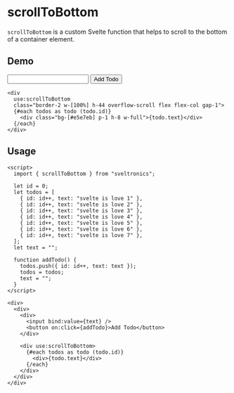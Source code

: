 # scrollToBottom

`scrollToBottom` is a custom Svelte function that helps to scroll to the bottom of a container element.

## Demo

<script>
  import { scrollToBottom } from "sveltronics";


  let id = 0;
  let todos = [
    { id: id++, text: "svelte is love 1" },
    { id: id++, text: "svelte is love 2" },
    { id: id++, text: "svelte is love 3" },
    { id: id++, text: "svelte is love 4" },
    { id: id++, text: "svelte is love 5" },
    { id: id++, text: "svelte is love 6" },
    { id: id++, text: "svelte is love 7" },
  ];
  let text = "";

  function addTodo() {
    todos.push({ id: id++, text: text });
    todos = todos;
    text = "";
  }
</script>

<div class="flex justify-center">
  <div class="flex mt-16 flex-col items-center w-80 gap-6">
    <div>
      <input
        class="border-2 p-1 rounded border-[#f0f] focus:outline-none"
        bind:value={text}
      />
      <button
        class="border-2 p-2 bg-[#f0f] text-white rounded "
        on:click={addTodo}>Add Todo</button
      >
    </div>

    <div 
      use:scrollToBottom
      class="border-2 w-[100%] h-44 overflow-scroll flex flex-col gap-1">
      {#each todos as todo (todo.id)}
        <div class="bg-[#e5e7eb] p-1 h-8 w-full">{todo.text}</div>
      {/each}
    </div>
  </div>
</div>


## Usage

```svelte
<script>
  import { scrollToBottom } from "sveltronics";

  let id = 0;
  let todos = [
    { id: id++, text: "svelte is love 1" },
    { id: id++, text: "svelte is love 2" },
    { id: id++, text: "svelte is love 3" },
    { id: id++, text: "svelte is love 4" },
    { id: id++, text: "svelte is love 5" },
    { id: id++, text: "svelte is love 6" },
    { id: id++, text: "svelte is love 7" },
  ];
  let text = "";

  function addTodo() {
    todos.push({ id: id++, text: text });
    todos = todos;
    text = "";
  }
</script>

<div>
  <div>
    <div>
      <input bind:value={text} />
      <button on:click={addTodo}>Add Todo</button>
    </div>

    <div use:scrollToBottom>
      {#each todos as todo (todo.id)}
        <div>{todo.text}</div>
      {/each}
    </div>
  </div>
</div>

```